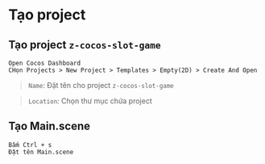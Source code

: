# Tạo project

## Tạo project `z-cocos-slot-game`
```
Open Cocos Dashboard
CHọn Projects > New Project > Templates > Empty(2D) > Create And Open
```
> `Name`: Đặt tên cho project `z-cocos-slot-game`

> `Location`: Chọn thư mục chứa project

## Tạo Main.scene
```
Bấm Ctrl + s
Đặt tên Main.scene
```
